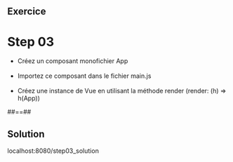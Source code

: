 <!-- .slide: class="sfeir-bg-pink exercice" -->
## Exercice
<h1>Step 03</h1>
<ul>
    <li>Créez un composant monofichier App</li><br>
    <li>Importez ce composant dans le fichier main.js</li><br>
    <li>Créez une instance de Vue en utilisant la méthode render (render: (h) => h(App))</li>
</ul>

##==##

<!-- .slide: class="sfeir-bg-blue exercice" -->
## Solution
<span class="full-center">localhost:8080/step03_solution</span>
